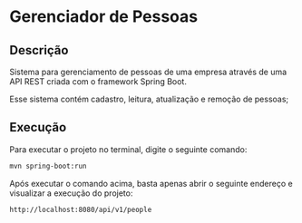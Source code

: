 # Gerenciador de Pessoas

## Descrição 

Sistema para gerenciamento de pessoas de uma empresa através de uma API REST criada com o framework Spring Boot. 

Esse sistema contém cadastro, leitura, atualização e remoção de pessoas;

## Execução 

Para executar o projeto no terminal, digite o seguinte comando:

```bash
mvn spring-boot:run 
```

Após executar o comando acima, basta apenas abrir o seguinte endereço e visualizar a execução do projeto:

```html
http://localhost:8080/api/v1/people
```

